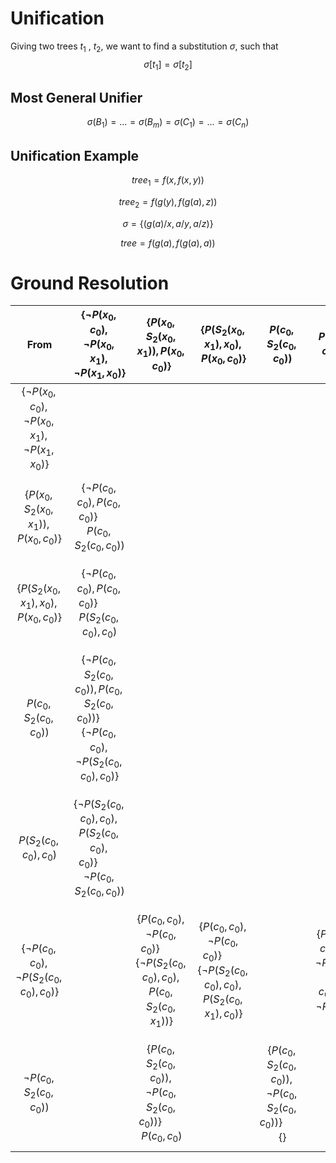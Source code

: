 # Unification

Giving two trees $t_1$ , $t_2$, we want to find a substitution $\sigma$, such that 
$$
\sigma[t_1]=\sigma[t_2]
$$

## Most General Unifier

$$
\sigma(B_1)=...=\sigma(B_m)=\sigma(C_1)=...=\sigma(C_n)
$$

## Unification Example

$$
tree_1=f(x,f(x,y))
$$

$$
tree_2=f(g(y),f(g(a),z))
$$

$$
\sigma=\{(g(a)/x,a/y,a/z)\}
$$

$$
tree=f(g(a),f(g(a),a))
$$

# Ground Resolution

| From | $\{\lnot P(x_0,c_0),\lnot P(x_0,x_1),\lnot P(x_1,x_0)\}$ | $\{P(x_0,S_2(x_0,x_1)),P(x_0,c_0)\}$ | $\{P(S_2(x_0,x_1),x_0),P(x_0,c_0)\}$ | $P(c_0,S_2(c_0,c_0))$ | $P(S_2(c_0,c_0),c_0)$ | $\{\lnot P(c_0,c_0),\lnot P(S_2(c_0,c_0),c_0)\}$ | $\lnot P(c_0,S_2(c_0,c_0))$ |
| :-: | :-: | :-: | :-: | :-: | :-: | :-: | :-: |
| $\{\lnot P(x_0,c_0),\lnot P(x_0,x_1),\lnot P(x_1,x_0)\}$ |  |  |  |  |  |  |  |
| $\{P(x_0,S_2(x_0,x_1)),P(x_0,c_0)\}$ | $$\{\lnot P(c_0,c_0),P(c_0,c_0)\}\qquad P(c_0,S_2(c_0,c_0))$$ |  |  |  |  |  |  |
| $\{P(S_2(x_0,x_1),x_0),P(x_0,c_0)\}$ | $$\{\lnot P(c_0,c_0),P(c_0,c_0)\}\qquad P(S_2(c_0,c_0),c_0)$$ |  |  |  |  |  |  |
| $P(c_0,S_2(c_0,c_0))$ | $$\{\lnot P(c_0,S_2(c_0,c_0)),P(c_0,S_2(c_0,c_0))\}\qquad\{\lnot P(c_0,c_0),\lnot P(S_2(c_0,c_0),c_0)\}$$ |  |  |  |  |  |  |
| $P(S_2(c_0,c_0),c_0)$ | $$\{\lnot P(S_2(c_0,c_0),c_0),P(S_2(c_0,c_0),c_0)\}\qquad\lnot P(c_0,S_2(c_0,c_0))$$ |  |  |  |  |  |  |
| $\{\lnot P(c_0,c_0),\lnot P(S_2(c_0,c_0),c_0)\}$ |  | $$\{P(c_0,c_0),\lnot P(c_0,c_0)\}\qquad\{\lnot P(S_2(c_0,c_0),c_0),P(c_0,S_2(c_0,x_1))\}$$ | $$\{P(c_0,c_0),\lnot P(c_0,c_0)\}\qquad\{\lnot P(S_2(c_0,c_0),c_0),P(S_2(c_0,x_1),c_0)\}$$ |  | $$\{P(S_2(c_0,c_0),c_0),\lnot P(S_2(c_0,c_0),c_0)\}\qquad\lnot P(c_0,c_0)$$ |  |  |
| $\lnot P(c_0,S_2(c_0,c_0))$ |  | $$\{P(c_0,S_2(c_0,c_0)),\lnot P(c_0,S_2(c_0,c_0))\}\qquad P(c_0,c_0)$$ |  | $$\{P(c_0,S_2(c_0,c_0)),\lnot P(c_0,S_2(c_0,c_0))\}\qquad\{\}$$ |  |  |  |